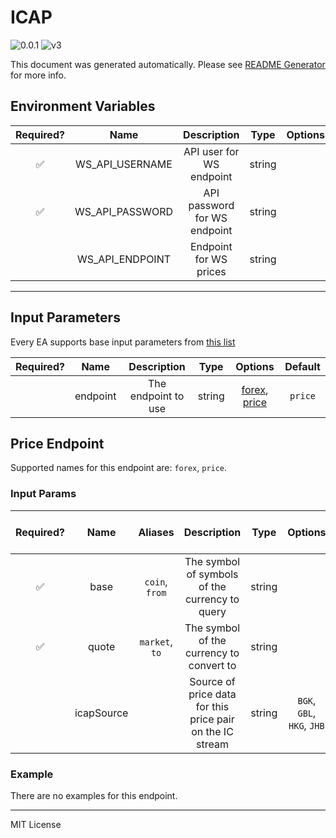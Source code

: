 # ICAP

![0.0.1](https://img.shields.io/github/package-json/v/smartcontractkit/external-adapters-js?filename=packages/sources/icap/package.json) ![v3](https://img.shields.io/badge/framework%20version-v3-blueviolet)

This document was generated automatically. Please see [README Generator](../../scripts#readme-generator) for more info.

## Environment Variables

| Required? |      Name       |         Description          |  Type  | Options |                        Default                        |
| :-------: | :-------------: | :--------------------------: | :----: | :-----: | :---------------------------------------------------: |
|    ✅     | WS_API_USERNAME |   API user for WS endpoint   | string |         |                                                       |
|    ✅     | WS_API_PASSWORD | API password for WS endpoint | string |         |                                                       |
|           | WS_API_ENDPOINT |    Endpoint for WS prices    | string |         | `ws://json.mktdata.portal.apac.parametasolutions.com` |

---

## Input Parameters

Every EA supports base input parameters from [this list](https://github.com/smartcontractkit/ea-framework-js/blob/main/src/config/index.ts)

| Required? |   Name   |     Description     |  Type  |                      Options                       | Default |
| :-------: | :------: | :-----------------: | :----: | :------------------------------------------------: | :-----: |
|           | endpoint | The endpoint to use | string | [forex](#price-endpoint), [price](#price-endpoint) | `price` |

## Price Endpoint

Supported names for this endpoint are: `forex`, `price`.

### Input Params

| Required? |    Name    |    Aliases     |                        Description                        |  Type  |          Options           | Default | Depends On | Not Valid With |
| :-------: | :--------: | :------------: | :-------------------------------------------------------: | :----: | :------------------------: | :-----: | :--------: | :------------: |
|    ✅     |    base    | `coin`, `from` |      The symbol of symbols of the currency to query       | string |                            |         |            |                |
|    ✅     |   quote    | `market`, `to` |         The symbol of the currency to convert to          | string |                            |         |            |                |
|           | icapSource |                | Source of price data for this price pair on the IC stream | string | `BGK`, `GBL`, `HKG`, `JHB` |  `GBL`  |            |                |

### Example

There are no examples for this endpoint.

---

MIT License
